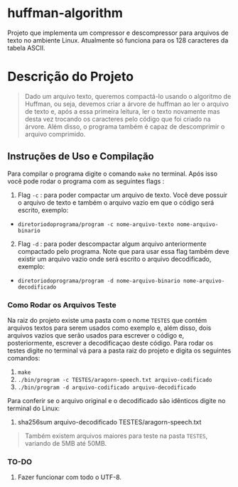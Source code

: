 # huffman-algorithm
Projeto que implementa um compressor e descompressor para arquivos de texto no ambiente Linux. Atualmente só funciona para os 128 caracteres da tabela ASCII.


# Descrição do Projeto
> Dado um arquivo texto, queremos compactá-lo usando o algoritmo de Huffman, ou seja, devemos criar a árvore de huffman ao ler o arquivo de texto e, após a essa primeira leitura, ler o texto novamente mas desta vez trocando os caracteres pelo código que foi criado na árvore. Além disso, o programa também é capaz de descomprimir o arquivo comprimido.

## Instruções de Uso e Compilação

Para compilar o programa digite o comando `make` no terminal. Após isso você pode rodar o programa com as seguintes flags :
1. Flag `-c` : para poder compactar um arquivo de texto. Você deve possuir o arquivo de texto e também o arquivo vazio em que o código será escrito, exemplo:
* `diretoriodoprograma/program -c nome-arquivo-texto nome-arquivo-binario`

2. Flag `-d` : para poder descompactar algum arquivo anteriormente compactado pelo programa. Note
que para usar essa flag também deve existir um arquivo vazio onde será escrito o arquivo decodificado, exemplo:
* `diretoriodoprograma/program -d nome-arquivo-binario nome-arquivo-decodificado`

### Como Rodar os Arquivos Teste
Na raiz do projeto existe uma pasta com o nome `TESTES` que contém arquivos textos para serem usados como exemplo e, além disso, dois arquivos vazios que serão usados para escrever o código e, posteriormente, escrever a decodificaçao deste código. Para rodar os testes digite no terminal vá para a pasta raiz do projeto e digita os seguintes comandos:

1. `make`
2. `./bin/program -c TESTES/aragorn-speech.txt arquivo-codificado`
3. `./bin/program -d arquivo-codificado arquivo-decodificado`

Para conferir se o arquivo original e o decodificado são idênticos digite no terminal do Linux:
1. sha256sum arquivo-decodificado TESTES/aragorn-speech.txt

> Também existem arquivos maiores para teste na pasta `TESTES`, variando de 5MB até 50MB.

### TO-DO
1. Fazer funcionar com todo o UTF-8.

